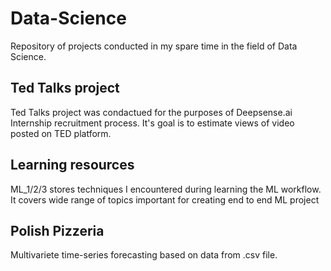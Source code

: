 # Data-Science 
Repository of projects conducted in my spare time in the field of Data Science.

## Ted Talks project 
Ted Talks project was condactued for the purposes of Deepsense.ai Internship recruitment process. It's goal is to estimate views of video posted on TED platform. 
 
## Learning resources 
ML_1/2/3 stores techniques I encountered during learning the ML workflow. It covers wide range of topics important for creating end to end ML project

## Polish Pizzeria
Multivariete time-series forecasting based on data from .csv file. 

